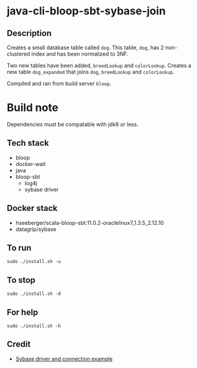 # java-cli-bloop-sbt-sybase-join

## Description
Creates a small database table
called `dog`. This table, `dog`, has 2 non-clustered
index and has been normalized to 3NF.

Two new tables have been added, `breedLookup` and `colorLookup`.
Creates a new table `dog_expanded` that joins
`dog`, `breedLookup` and `colorLookup`.

Compiled and ran from build server `bloop`.

# Build note
Dependencies must be compatable with jdk8 or less.

## Tech stack
- bloop
- docker-wait
- java
- bloop-sbt
  - log4j
  - sybase driver

## Docker stack
- hseeberger/scala-bloop-sbt:11.0.2-oraclelinux7_1.3.5_2.12.10
- datagrip/sybase

## To run
`sudo ./install.sh -u`

## To stop
`sudo ./install.sh -d`

## For help
`sudo ./install.sh -h`

## Credit
- [Sybase driver and connection example](https://razorsql.com/docs/help_sybase.html)
